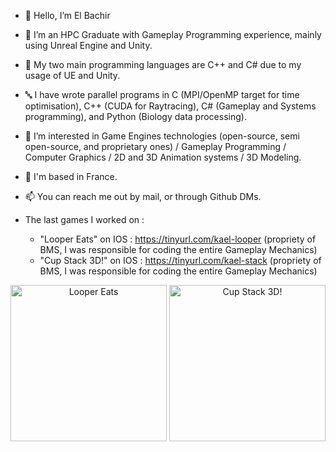 - 👋 Hello, I’m El Bachir
- 🌱 I’m an HPC Graduate with Gameplay Programming experience, mainly using Unreal Engine and Unity.
- 🎏 My two main programming languages are C++ and C# due to my usage of UE and Unity.
- 🔤 I have wrote parallel programs in C (MPI/OpenMP target for time optimisation), C++ (CUDA for Raytracing), C# (Gameplay and Systems programming), and Python (Biology data processing).
- 👀 I’m interested in Game Engines technologies (open-source, semi open-source, and proprietary ones) / Gameplay Programming / Computer Graphics / 2D and 3D Animation systems / 3D Modeling.
- :round_pushpin:  I'm based in France.
- 📫 You can reach me out by mail, or through Github DMs.

- The last games I worked on :
  *  "Looper Eats" on IOS : https://tinyurl.com/kael-looper (propriety of BMS, I was responsible for coding the entire Gameplay Mechanics)
  *  "Cup Stack 3D!" on IOS : https://tinyurl.com/kael-stack  (propriety of BMS, I was responsible for coding the entire Gameplay Mechanics)

<div align="center">
  <img src="https://github.com/kaelyavel/kaelyavel/assets/57868366/a9cbb7e5-2ce3-4f4a-b28a-5e65c59b7e9c" alt="Looper Eats" width="250" />
  <img src="https://github.com/kaelyavel/kaelyavel/assets/57868366/fe926da5-b2f6-4321-b5cc-ce9302f540dd" alt="Cup Stack 3D!" width="250" />
 
 </div>


<!---
kaelyavel/kaelyavel is a ✨ special ✨ repository because its `README.md` (this file) appears on your GitHub profile.
You can click the Preview link to take a look at your changes.
--->
